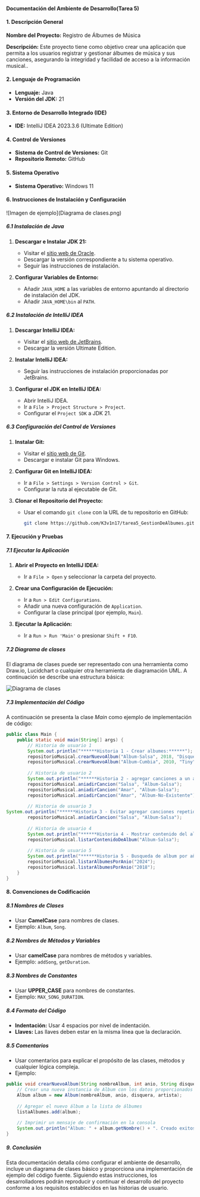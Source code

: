 #### Documentación del Ambiente de Desarrollo(Tarea 5)
#### 1. Descripción General

**Nombre del Proyecto:** Registro de Álbumes de Música

**Descripción:** Este proyecto tiene como objetivo crear una aplicación que permita a los usuarios registrar y gestionar álbumes de música y sus canciones, asegurando la integridad y facilidad de acceso a la información musical..

#### 2. Lenguaje de Programación

- **Lenguaje:** Java
- **Versión del JDK:** 21

#### 3. Entorno de Desarrollo Integrado (IDE)

- **IDE:** IntelliJ IDEA 2023.3.6 (Ultimate Edition)
#### 4. Control de Versiones

- **Sistema de Control de Versiones:** Git
- **Repositorio Remoto:** GitHub

#### 5. Sistema Operativo

- **Sistema Operativo:** Windows 11

#### 6. Instrucciones de Instalación y Configuración
![Imagen de ejemplo](Diagrama de clases.png)

##### 6.1 Instalación de Java

1. **Descargar e Instalar JDK 21:**
   - Visitar el [sitio web de Oracle](https://www.oracle.com/java/technologies/javase/jdk21-archive-downloads.html).
   - Descargar la versión correspondiente a tu sistema operativo.
   - Seguir las instrucciones de instalación.

2. **Configurar Variables de Entorno:**
   - Añadir `JAVA_HOME` a las variables de entorno apuntando al directorio de instalación del JDK.
   - Añadir `JAVA_HOME\bin` al `PATH`.

##### 6.2 Instalación de IntelliJ IDEA

1. **Descargar IntelliJ IDEA:**
   - Visitar el [sitio web de JetBrains](https://www.jetbrains.com/idea/download/).
   - Descargar la versión Ultimate Edition.

2. **Instalar IntelliJ IDEA:**
   - Seguir las instrucciones de instalación proporcionadas por JetBrains.

3. **Configurar el JDK en IntelliJ IDEA:**
   - Abrir IntelliJ IDEA.
   - Ir a `File > Project Structure > Project`.
   - Configurar el `Project SDK` a JDK 21.

##### 6.3 Configuración del Control de Versiones

1. **Instalar Git:**
   - Visitar el [sitio web de Git](https://git-scm.com/).
   - Descargar e instalar Git para Windows.

2. **Configurar Git en IntelliJ IDEA:**
   - Ir a `File > Settings > Version Control > Git`.
   - Configurar la ruta al ejecutable de Git.

3. **Clonar el Repositorio del Proyecto:**
   - Usar el comando `git clone` con la URL de tu repositorio en GitHub:
     ```bash
     git clone https://github.com/K3v1n17/tarea5_GestionDeAlbumes.git
     ```

#### 7. Ejecución y Pruebas

##### 7.1 Ejecutar la Aplicación

1. **Abrir el Proyecto en IntelliJ IDEA:**
   - Ir a `File > Open` y seleccionar la carpeta del proyecto.

2. **Crear una Configuración de Ejecución:**
   - Ir a `Run > Edit Configurations`.
   - Añadir una nueva configuración de `Application`.
   - Configurar la clase principal (por ejemplo, `Main`).

3. **Ejecutar la Aplicación:**
   - Ir a `Run > Run 'Main'` o presionar `Shift + F10`.
##### 7.2 Diagrama de clases
El diagrama de clases puede ser representado con una herramienta como Draw.io, Lucidchart o cualquier otra herramienta de diagramación UML. A continuación se describe una estructura básica:

![Diagrama de clases](Diagrama_de_clases.png)


##### 7.3 Implementación del Código
A continuación se presenta  la clase *Main* como ejemplo de implementación de código:
```java
public class Main {  
    public static void main(String[] args) {  
        // Historia de usuario 1  
        System.out.println("******Historia 1 - Crear albumes:******");  
        repositorioMusical.crearNuevoAlbum("Album-Salsa", 2018, "DisqueraPro", "Calimeño");  
        repositorioMusical.crearNuevoAlbum("Album-Cumbia", 2010, "Tiny", "Sonora Dinamita");  
          
        // Historia de usuario 2  
        System.out.println("******Historia 2 - agregar canciones a un album existente:******");  
        repositorioMusical.aniadirCancion("Salsa", "Album-Salsa");  
        repositorioMusical.aniadirCancion("Amar", "Album-Salsa");  
        repositorioMusical.aniadirCancion("Amar", "Album-No-Existente");  
  
        // Historia de usuario 3   
System.out.println("******Historia 3 - Evitar agregar canciones repetidas:******");  
        repositorioMusical.aniadirCancion("Salsa", "Album-Salsa");  
  
        // Historia de usuario 4  
        System.out.println("******Historia 4 - Mostrar contenido del album por su nombre junto con su duracion:******");  
        repositorioMusical.listarContenidoDeAlbum("Album-Salsa");  
  
        // Historia de usuario 5  
        System.out.println("******Historia 5 - Busqueda de album por año:******");  
        repositorioMusical.listarAlbumesPorAnio("2024");  
        repositorioMusical.listarAlbumesPorAnio("2018");  
    }  
}
```

#### 8. Convenciones de Codificación

##### 8.1 Nombres de Clases

- Usar **CamelCase** para nombres de clases. 
- Ejemplo: `Album`, `Song`.

##### 8.2 Nombres de Métodos y Variables

- Usar **camelCase** para nombres de métodos y variables.
- Ejemplo: `addSong`, `getDuration`.

##### 8.3 Nombres de Constantes

- Usar **UPPER_CASE** para nombres de constantes.
- Ejemplo: `MAX_SONG_DURATION`.

##### 8.4 Formato del Código

- **Indentación:** Usar 4 espacios por nivel de indentación.
- **Llaves:** Las llaves deben estar en la misma línea que la declaración.

##### 8.5 Comentarios

- Usar comentarios para explicar el propósito de las clases, métodos y cualquier lógica compleja.
- Ejemplo:

```java
public void crearNuevoAlbum(String nombreAlbum, int anio, String disquera, String artista) {
    // Crear una nueva instancia de Album con los datos proporcionados
    Album album = new Album(nombreAlbum, anio, disquera, artista);
    
    // Agregar el nuevo álbum a la lista de álbumes
    listaAlbumes.add(album);
    
    // Imprimir un mensaje de confirmación en la consola
    System.out.println("Album: " + album.getNombre() + ". Creado exitosamente"); 
}
```
##### 9. Conclusión

Esta documentación detalla cómo configurar el ambiente de desarrollo, incluye un diagrama de clases básico y proporciona una implementación de ejemplo del código fuente. Siguiendo estas instrucciones, los desarrolladores podrán reproducir y continuar el desarrollo del proyecto conforme a los requisitos establecidos en las historias de usuario.
